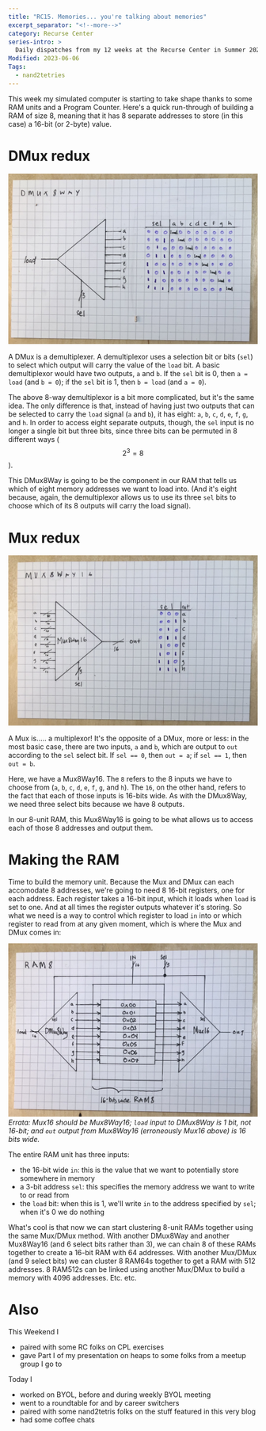 ```yaml
---
title: "RC15. Memories... you're talking about memories"
excerpt_separator: "<!--more-->"
category: Recurse Center
series-intro: >
  Daily dispatches from my 12 weeks at the Recurse Center in Summer 2023
Modified: 2023-06-06
Tags:
  - nand2tetries
---
```


This week my simulated computer is starting to take shape thanks to some RAM units and a Program Counter. Here's a quick run-through of building a RAM of size 8, meaning that it has 8 separate addresses to store (in this case) a 16-bit (or 2-byte) value.

# DMux redux 

![DMux8Way](/assets/images/RC15_DMux8Way.jpg)

A DMux is a demultiplexer. A demultiplexor uses a selection bit or bits (`sel`) to select which output will carry the value of the `load` bit. A basic demultiplexor would have two outputs, `a` and `b`. If the `sel` bit is 0, then `a = load` (and `b = 0`); if the `sel` bit is 1, then `b = load` (and `a = 0`).

The above 8-way demultiplexor is a bit more complicated, but it's the same idea. The only difference is that, instead of having just two outputs that can be selected to carry the `load` signal (`a` and `b`), it has eight: `a`, `b`, `c`, `d`, `e`, `f`, `g`, and `h`. In order to access eight separate outputs, though, the `sel` input is no longer a single bit but three bits, since three bits can be permuted in 8 different ways ($$ 2^3 = 8 $$).

This DMux8Way is going to be the component in our RAM that tells us which of eight memory addresses we want to load into. (And it's eight because, again, the demultiplexor allows us to use its three `sel` bits to choose which of its 8 outputs will carry the load signal).


# Mux redux

![Overall pie](/assets/images/RC15_Mux8Way16.jpg)

A Mux is..... a multiplexor! It's the opposite of a DMux, more or less: in the most basic case, there are two inputs, `a` and `b`, which are output to `out` according to the `sel` select bit. If `sel == 0`, then `out = a`; if `sel == 1`, then `out = b`.

Here, we have a Mux8Way16. The `8` refers to the 8 inputs we have to choose from (`a`, `b`, `c`, `d`, `e`, `f`, `g`, and `h`). The `16`, on the other hand, refers to the fact that each of those inputs is 16-bits wide. As with the DMux8Way, we need three select bits because we have 8 outputs.

In our 8-unit RAM, this Mux8Way16 is going to be what allows us to access each of those 8 addresses and output them.

# Making the RAM

Time to build the memory unit. Because the Mux and DMux can each accomodate 8 addresses, we're going to need 8 16-bit registers, one for each address. Each register takes a 16-bit input, which it loads when `load` is set to one. And at all times the register outputs whatever it's storing. So what we need is a way to control which register to load `in` into or which register to read from at any given moment, which is where the Mux and DMux comes in:

![Overall pie](/assets/images/RC15_RAM8.jpg)
*Errata: Mux16 should be Mux8Way16; `load` input to DMux8Way is 1 bit, not 16-bit; and `out` output from Mux8Way16 (erroneously Mux16 above) is 16 bits wide.*

The entire RAM unit has three inputs: 
- the 16-bit wide `in`: this is the value that we want to potentially store somewhere in memory
- a 3-bit address `sel`: this specifies the memory address we want to write to or read from
- the `load` bit: when this is 1, we'll write `in` to the address specified by `sel`; when it's 0 we do nothing

What's cool is that now we can start clustering 8-unit RAMs together using the same Mux/DMux method. With another DMux8Way and another Mux8Way16 (and 6 select bits rather than 3), we can chain 8 of these RAMs together to create a 16-bit RAM with 64 addresses. With another Mux/DMux (and 9 select bits) we can cluster 8 RAM64s together to get a RAM with 512 addresses. 8 RAM512s can be linked using another Mux/DMux to build a memory with 4096 addresses. Etc. etc.


# Also

This Weekend I
- paired with some RC folks on CPL exercises
- gave Part I of my presentation on heaps to some folks from a meetup group I go to

Today I
- worked on BYOL, before and during weekly BYOL meeting
- went to a roundtable for and by career switchers
- paired with some nand2tetris folks on the stuff featured in this very blog
- had some coffee chats

